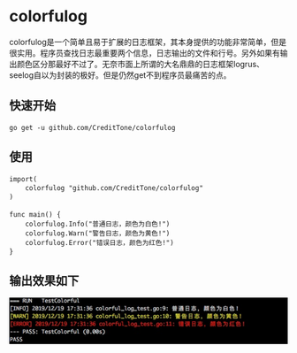 # colorfulog


colorfulog是一个简单且易于扩展的日志框架，其本身提供的功能非常简单，但是很实用。程序员查找日志最重要两个信息，日志输出的文件和行号。另外如果有输出颜色区分那最好不过了。无奈市面上所谓的大名鼎鼎的日志框架logrus、seelog自以为封装的极好。但是仍然get不到程序员最痛苦的点。

## 快速开始

	go get -u github.com/CreditTone/colorfulog

## 使用
```golang
import(
	colorfulog "github.com/CreditTone/colorfulog"
)

func main() {
	colorfulog.Info("普通日志，颜色为白色!")
	colorfulog.Warn("警告日志，颜色为黄色!")
	colorfulog.Error("错误日志，颜色为红色!")
}
```

## 输出效果如下
![测试效果图](https://raw.githubusercontent.com/CreditTone/staticfiles/master/1576747983685.jpg "测试效果图")
